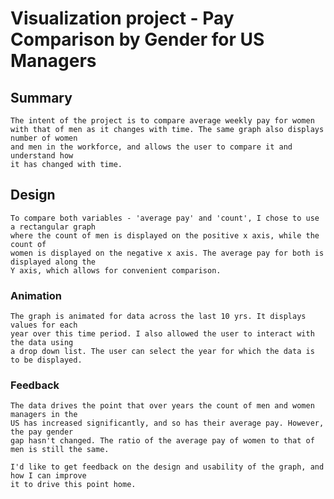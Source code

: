 # Visualization project - Pay Comparison by Gender for US Managers

## Summary

	The intent of the project is to compare average weekly pay for women
	with that of men as it changes with time. The same graph also displays number of women
	and men in the workforce, and allows the user to compare it and understand how 
	it has changed with time.
	
## Design
	To compare both variables - 'average pay' and 'count', I chose to use a rectangular graph
	where the count of men is displayed on the positive x axis, while the count of
	women is displayed on the negative x axis. The average pay for both is displayed along the 
	Y axis, which allows for convenient comparison.
	
###	Animation
	The graph is animated for data across the last 10 yrs. It displays values for each 
	year over this time period. I also allowed the user to interact with the data using
	a drop down list. The user can select the year for which the data is to be displayed.
	
###	Feedback
	The data drives the point that over years the count of men and women managers in the 
	US has increased significantly, and so has their average pay. However, the pay gender 
	gap hasn't changed. The ratio of the average pay of women to that of men is still the same.
	
	I'd like to get feedback on the design and usability of the graph, and how I can improve
	it to drive this point home.